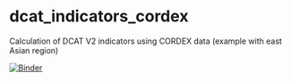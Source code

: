 # dcat_indicators_cordex
Calculation of DCAT V2 indicators using CORDEX data (example with east Asian region)

[![Binder](https://mybinder.org/badge_logo.svg)](https://mybinder.org/v2/gh/tamaddun/dcat_indicators_cordex/main?labpath=cordex_analysis_xarray_aggregation.ipynb)
